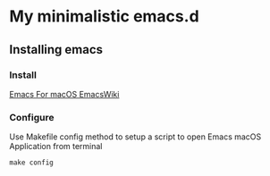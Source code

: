 # My minimalistic emacs.d

## Installing emacs

### Install

[Emacs For macOS EmacsWiki](https://www.emacswiki.org/emacs/EmacsForMacOS)

### Configure

Use Makefile config method to setup a script to open Emacs macOS Application from terminal

```
make config
```